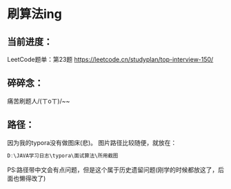 # 刷算法ing



## 当前进度：

LeetCode题单：第23题
https://leetcode.cn/studyplan/top-interview-150/




## 碎碎念：

痛苦刷题人/(ㄒoㄒ)/~~



## 路径：

因为我的typora没有做图床(悲)。
图片路径比较随便，就放在：

```powershell
D:\JAVA学习日志\typora\面试算法\所用截图
```

PS:路径带中文会有点问题，但是这个属于历史遗留问题(刚学的时候都放这了，后面也懒得改了)